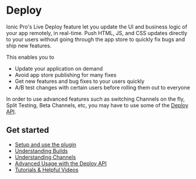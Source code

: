 # Deploy

Ionic Pro's Live Deploy feature let you update the UI and business logic of your app remotely, in real-time. Push HTML, JS, and CSS updates directly to your users without going through the
app store to quickly fix bugs and ship new features.

This enables you to

* Update your application on demand
* Avoid app store publishing for many fixes
* Get new features and bug fixes to your users quickly
* A/B test changes with certain users before rolling them out to everyone

In order to use advanced features such as switching Channels on the fly, Split Testing, Beta Channels, etc, you may have to use some of the [Deploy API](/docs/pro/deploy/api).

## Get started

* [Setup and use the plugin](/docs/pro/deploy/setup/)
* [Understanding Builds](/docs/pro/deploy/builds/)
* [Understanding Channels](/docs/pro/deploy/channels/)
* [Advanced Usage with the Deploy API](/docs/pro/deploy/api)
* [Tutorials & Helpful Videos](/docs/pro/deploy/tutorials)
